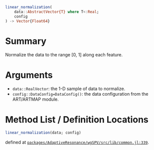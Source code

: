 ```julia
linear_normalization(
    data::AbstractVector{T} where T<:Real;
    config
) -> Vector{Float64}

```

# Summary

Normalize the data to the range [0, 1] along each feature.

# Arguments

  * `data::RealVector`: the 1-D sample of data to normalize.
  * `config::DataConfig=DataConfig()`: the data configuration from the ART/ARTMAP module.

# Method List / Definition Locations

```julia
linear_normalization(data; config)
```

defined at [`packages/AdaptiveResonance/wgSPV/src/lib/common.jl:339`](file:///home/terasaki/.julia/packages/AdaptiveResonance/wgSPV/src/lib/common.jl).
